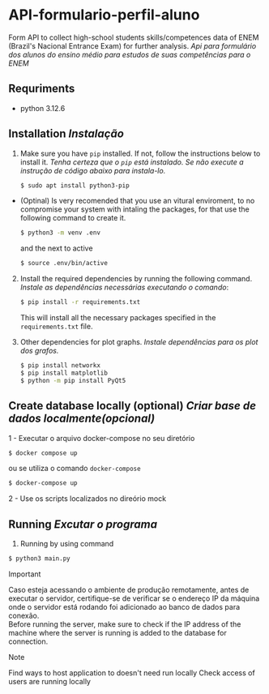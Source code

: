 # API-formulario-perfil-aluno

Form API to collect high-school students skills/competences data of ENEM (Brazil's Nacional Entrance Exam) for further analysis. *Api para formulário dos alunos do ensino médio para estudos de suas competências para o ENEM*

## Requriments
- python 3.12.6

## Installation *Instalação*

1. Make sure you have `pip` installed. If not, follow the instructions below to install it. *Tenha certeza que o `pip` está instalado. Se não execute a instrução de  código abaixo para instala-lo.*

    ```bash
    $ sudo apt install python3-pip
    ```
- (Optinal) Is very recomended that you use an vitural enviroment, to no compromise your system with intaling the packages, for that use the following command to create it.

    ```bash
    $ python3 -m venv .env
    ```
    and the next to active
    
    ```bash
    $ source .env/bin/active
    ```

2. Install the required dependencies by running the following command. *Instale as dependências necessárias executando o comando*:

    ```bash
    $ pip install -r requirements.txt
    ```

    This will install all the necessary packages specified in the `requirements.txt` file.

3. Other dependencies for plot graphs. *Instale dependências para os plot dos grafos.*

    ```bash
    $ pip install networkx
    $ pip install matplotlib
    $ python -m pip install PyQt5
    ```

## Create database locally (optional)  *Criar base de dados localmente(opcional)*

1 - Executar o arquivo docker-compose no seu diretório

```bash
$ docker compose up
```
ou se utiliza o comando ```docker-compose```
```bash
$ docker-compose up
```
2 - Use os scripts localizados no direório mock

## Running *Excutar o programa*

1. Running by using command

```bash
$ python3 main.py    
```

> [!IMPORTANT]
> Caso esteja acessando o ambiente de produção remotamente, antes de executar o servidor, certifique-se de verificar se o endereço IP da máquina onde o servidor está rodando foi adicionado ao banco de dados para conexão.  
> Before running the server, make sure to check if the IP address of the machine where the server is running is added to the database for connection.

> [!NOTE]  
> Find ways to host application to doesn't need run locally
> Check access of users are running locally
